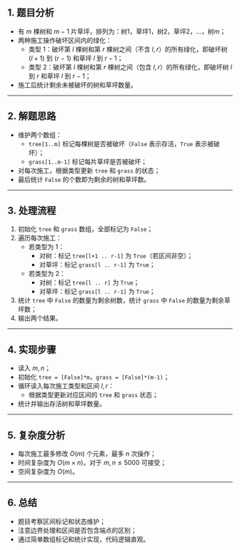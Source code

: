 

## 1. 题目分析

- 有 $m$ 棵树和 $m-1$ 片草坪，排列为：树1，草坪1，树2，草坪2，…，树$m$；
- 两种施工操作破坏区间内的绿化：
  - 类型 1：破坏第 $l$ 棵树和第 $r$ 棵树之间（不含 $l,r$）的所有绿化，即破坏树 $(l+1)$ 到 $(r-1)$ 和草坪 $l$ 到 $r-1$；
  - 类型 2：破坏第 $l$ 棵树和第 $r$ 棵树之间（包含 $l,r$）的所有绿化，即破坏树 $l$ 到 $r$ 和草坪 $l$ 到 $r-1$；
- 施工后统计剩余未被破坏的树和草坪数量。

---

## 2. 解题思路

- 维护两个数组：
  - `tree[1..m]` 标记每棵树是否被破坏（`False` 表示存活，`True` 表示被破坏）；
  - `grass[1..m-1]` 标记每片草坪是否被破坏；
- 对每次施工，根据类型更新 `tree` 和 `grass` 的状态；
- 最后统计 `False` 的个数即为剩余的树和草坪数。

---

## 3. 处理流程

1. 初始化 `tree` 和 `grass` 数组，全部标记为 `False`；
2. 遍历每次施工：
   - 若类型为 1：
     - 对树：标记 `tree[l+1 .. r-1]` 为 `True`（若区间非空）；
     - 对草坪：标记 `grass[l .. r-1]` 为 `True`；
   - 若类型为 2：
     - 对树：标记 `tree[l .. r]` 为 `True`；
     - 对草坪：标记 `grass[l .. r-1]` 为 `True`；
3. 统计 `tree` 中 `False` 的数量为剩余树数，统计 `grass` 中 `False` 的数量为剩余草坪数；
4. 输出两个结果。

---

## 4. 实现步骤

- 读入 $m,n$；
- 初始化 `tree = [False]*m`，`grass = [False]*(m-1)`；
- 循环读入每次施工类型和区间 $l,r$：
  - 根据类型更新对应区间的 `tree` 和 `grass` 状态；
- 统计并输出存活树和草坪数量。

---

## 5. 复杂度分析

- 每次施工最多修改 $O(m)$ 个元素，最多 $n$ 次操作；
- 时间复杂度为 $O(m \times n)$，对于 $m,n \leq 5000$ 可接受；
- 空间复杂度为 $O(m)$。

---

## 6. 总结

- 题目考察区间标记和状态维护；
- 注意边界处理和区间是否包含端点的区别；
- 通过简单数组标记和统计实现，代码逻辑直观。
